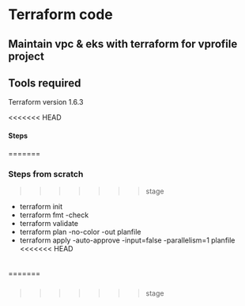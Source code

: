 # Terraform code

## Maintain vpc & eks with terraform for vprofile project

## Tools required
Terraform version 1.6.3

<<<<<<< HEAD
#### Steps
=======
### Steps from scratch
>>>>>>> stage
* terraform init
* terraform fmt -check
* terraform validate
* terraform plan -no-color -out planfile 
* terraform apply -auto-approve -input=false -parallelism=1 planfile
<<<<<<< HEAD
######
######
=======
#####
#####
>>>>>>> stage
